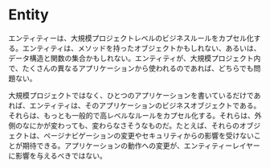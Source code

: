 # Entity

エンティティーは、大規模プロジェクトレベルのビジネスルールをカプセル化する。エンティティは、メソッドを持ったオブジェクトかもしれない、あるいは、データ構造と関数の集合かもしれない。エンティティが、大規模プロジェクト内で、たくさんの異なるアプリケーションから使われるのであれば、どちらでも問題ない。

大規模プロジェクトではなく、ひとつのアプリケーションを書いているだけであれば、エンティティは、そのアプリケーションのビジネスオブジェクトである。それらは、もっとも一般的で高レベルなルールをカプセル化する。それらは、外側のなにかが変わっても、変わらなさそうなものだ。たとえば、それらのオブジェクトは、ページナビゲーションの変更やセキュリティからの影響を受けないことが期待できる。アプリケーションの動作への変更が、エンティティーレイヤーに影響を与えるべきではない。